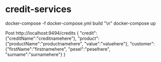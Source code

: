 # credit-services

docker-compose -f docker-compose.yml build "\n"
docker-compose up


Post http://localhost:9494/credits
{
        "credit":{"creditName":"creditnamehere"}, 
        "product":{"productName":"productnamehere", "value":"valuehere"},
        "customer":{"firstName":"firstnamehere", "pesel":"peselhere", "surname":"surnamehere"}
}
